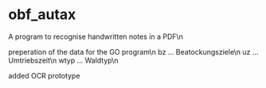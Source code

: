 # obf_autax
A program to recognise handwritten notes in a PDF\n

preperation of the data for the GO program\n
bz ... Beatockungsziele\n
uz ... Umtriebszeit\n
wtyp ... Waldtyp\n

added OCR prototype
